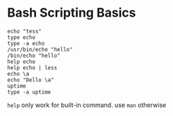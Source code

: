 # Bash Scripting Basics

```
echo "tess"
type echo
type -a echo 
/usr/bin/echo "hello"
/bin/echo "hello"
help echo
help echo | less
echo \a
echo "Dello \a"
uptime
type -a uptime
```

`help` only work for built-in command. use `man` otherwise


